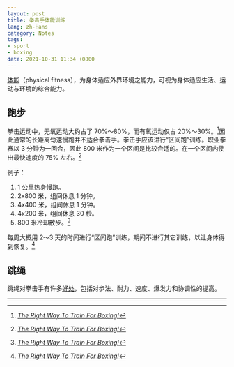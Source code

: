 ```yaml
---
layout: post
title: 拳击手体能训练
lang: zh-Hans
category: Notes
tags:
- sport
- boxing
date: 2021-10-31 11:34 +0800
---
```

[体能](https://zh.wikipedia.org/zh-cn/%E9%AB%94%E9%81%A9%E8%83%BD)（physical fitness），为身体适应外界环境之能力，可视为身体适应生活、运动与环境的综合能力。

## 跑步

拳击运动中，无氧运动大约占了 70%～80%，而有氧运动仅占 20%～30%。[^1]因此通常的长距离匀速慢跑并不适合拳击手。拳击手应该进行“区间跑”训练。职业拳赛以 3 分钟为一回合，因此 800 米作为一个区间是比较合适的。在一个区间内使出最快速度的 75% 左右。[^1]

例子：

1. 1 公里热身慢跑。
2. 2x800 米，组间休息 1 分钟。
3. 4x400 米，组间休息 1 分钟。
4. 4x200 米，组间休息 30 秒。
5. 800 米冷却散步。[^1]

每周大概用 2～3 天的时间进行“区间跑”训练，期间不进行其它训练，以让身体得到恢复。[^1]

## 跳绳

跳绳对拳击手有许多[好处](https://en.velitessport.com/benefits-skipping-rope-boxers/)，包括对步法、耐力、速度、爆发力和协调性的提高。

---

[^1]: [*The Right Way To Train For Boxing!*](https://www.bodybuilding.com/content/the-right-way-to-train-for-boxing.html)

